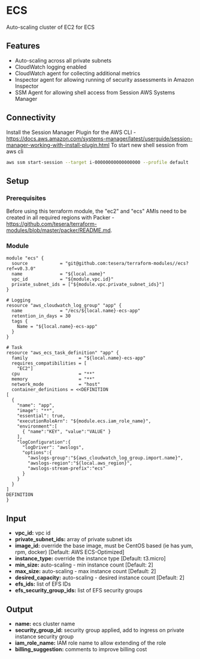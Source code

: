 # ECS
Auto-scaling cluster of EC2 for ECS

## Features
- Auto-scaling across all private subnets
- CloudWatch logging enabled
- CloudWatch agent for collecting additional metrics
- Inspector agent for allowing running of security assessments in Amazon Inspector
- SSM Agent for allowing shell access from Session AWS Systems Manager

## Connectivity
Install the Session Manager Plugin for the AWS CLI - https://docs.aws.amazon.com/systems-manager/latest/userguide/session-manager-working-with-install-plugin.html
To start new shell session from aws cli
```bash
aws ssm start-session --target i-00000000000000000 --profile default
```

## Setup

### Prerequisites
Before using this terraform module, the "ec2" and "ecs" AMIs need to be created in all required regions with Packer - https://github.com/tesera/terraform-modules/blob/master/packer/README.md. 

### Module
```hcl-terraform
module "ecs" {
  source            = "git@github.com:tesera/terraform-modules//ecs?ref=v0.3.0"
  name              = "${local.name}"
  vpc_id            = "${module.vpc.id}"
  private_subnet_ids = ["${module.vpc.private_subnet_ids}"]
}

# Logging
resource "aws_cloudwatch_log_group" "app" {
  name              = "/ecs/${local.name}-ecs-app"
  retention_in_days = 30
  tags {
    Name = "${local.name}-ecs-app"
  }
}

# Task
resource "aws_ecs_task_definition" "app" {
  family                   = "${local.name}-ecs-app"
  requires_compatibilities = [
    "EC2"]
  cpu                      = "**"
  memory                   = "**"
  network_mode             = "host"
  container_definitions = <<DEFINITION
[
  {
    "name": "app",
    "image": "**",
    "essential": true,
    "executionRoleArn": "${module.ecs.iam_role_name}",
    "environment":[
      { "name":"KEY", "value":"VALUE" }
    ],
    "logConfiguration":{
      "logDriver": "awslogs",
      "options":{
        "awslogs-group":"${aws_cloudwatch_log_group.import.name}",
        "awslogs-region":"${local.aws_region}",
        "awslogs-stream-prefix":"ecs"
      }
    }
  }
]
DEFINITION
}

```

## Input
- **vpc_id:** vpc id
- **private_subnet_ids:** array of private subnet ids
- **image_id:** override the base image, must be CentOS based (ie has yum, rpm, docker) [Default: AWS ECS-Optimized]
- **instance_type:** override the instance type [Default: t3.micro]
- **min_size:** auto-scaling - min instance count [Default: 2]
- **max_size:** auto-scaling - max instance count [Default: 2]
- **desired_capacity:** auto-scaling - desired instance count [Default: 2]
- **efs_ids:** list of EFS IDs
- **efs_security_group_ids:** list of EFS security groups

## Output
- **name:** ecs cluster name
- **security_group_id:** security group applied, add to ingress on private instance security group
- **iam_role_name:** IAM role name to allow extending of the role
- **billing_suggestion:** comments to improve billing cost
